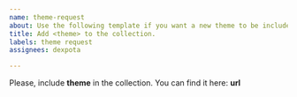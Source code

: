 ```yaml
---
name: theme-request
about: Use the following template if you want a new theme to be included in the collection.
title: Add <theme> to the collection.
labels: theme request
assignees: dexpota

---
```


Please, include **theme** in the collection. You can find it here: **url**
